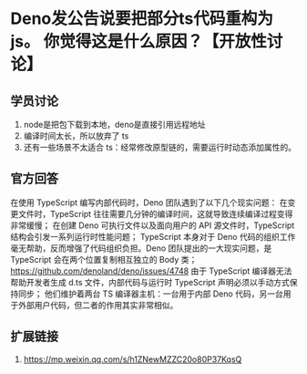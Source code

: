 # Deno发公告说要把部分ts代码重构为js。 你觉得这是什么原因？【开放性讨论】
## 学员讨论

1. node是把包下载到本地，deno是直接引用远程地址
2. 编译时间太长，所以放弃了 ts
3. 还有一些场景不太适合 ts：经常修改原型链的，需要运行时动态添加属性的。

## 官方回答

在使用 TypeScript 编写内部代码时，Deno 团队遇到了以下几个现实问题：
在变更文件时，TypeScript 往往需要几分钟的编译时间，这就导致连续编译过程变得非常缓慢；
在创建 Deno 可执行文件以及面向用户的 API 源文件时，TypeScript 结构会引发一系列运行时性能问题；
TypeScript 本身对于 Deno 代码的组织工作毫无帮助，反而增强了代码组织负担。Deno 团队提出的一大现实问题，是 TypeScript 会在两个位置复制相互独立的 Body 类；
https://github.com/denoland/deno/issues/4748
由于 TypeScript 编译器无法帮助开发者生成 d.ts 文件，内部代码与运行时 TypeScript 声明必须以手动方式保持同步；
他们维护着两台 TS 编译器主机：一台用于内部 Deno 代码，另一台用于外部用户代码，但二者的作用其实非常相似。



## 扩展链接

1. https://mp.weixin.qq.com/s/h1ZNewMZZC20o80P37KqsQ

